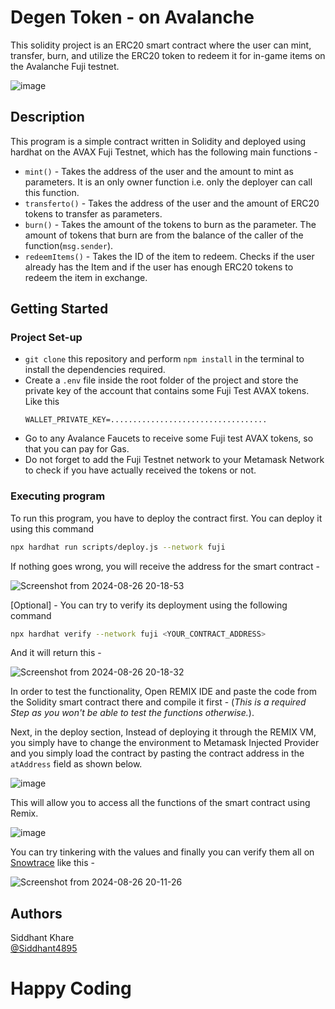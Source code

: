 # Degen Token - on Avalanche

This solidity project is an ERC20 smart contract where the user can mint, transfer, burn, and utilize the ERC20 token to redeem it for in-game items on the Avalanche Fuji testnet.

![image](https://github.com/user-attachments/assets/9d433bab-d6bc-4775-ac08-0ffa6adcf4b4)

## Description

This program is a simple contract written in Solidity and deployed using hardhat on the AVAX Fuji Testnet, which has the following main functions -
- `mint()` - Takes the address of the user and the amount to mint as parameters. It is an only owner function i.e. only the deployer can call this function.
- `transferto()` - Takes the address of the user and the amount of ERC20 tokens to transfer as parameters.
- `burn()` - Takes the amount of the tokens to burn as the parameter. The amount of tokens that burn are from the balance of the caller of the function(`msg.sender`).
- `redeemItems()` - Takes the ID of the item to redeem. Checks if the user already has the Item and if the user has enough ERC20 tokens to redeem the item in exchange.

## Getting Started

### Project Set-up
- `git clone` this repository and perform `npm install` in the terminal to install the dependencies required.
- Create a `.env` file inside the root folder of the project and store the private key of the account that contains some Fuji Test AVAX tokens. Like this
  ```env
  WALLET_PRIVATE_KEY=...................................
  ```
- Go to any Avalance Faucets to receive some Fuji test AVAX tokens, so that you can pay for Gas.
- Do not forget to add the Fuji Testnet network to your Metamask Network to check if you have actually received the tokens or not.
  
### Executing program

To run this program, you have to deploy the contract first. You can deploy it using this command
```bash
npx hardhat run scripts/deploy.js --network fuji
```
If nothing goes wrong, you will receive the address for the smart contract - 

![Screenshot from 2024-08-26 20-18-53](https://github.com/user-attachments/assets/d0b9d468-2821-444c-8a7a-a6cd7a0f07a0)

[Optional] - You can try to verify its deployment using the following command
```bash
npx hardhat verify --network fuji <YOUR_CONTRACT_ADDRESS>
```
And it will return this - 

![Screenshot from 2024-08-26 20-18-32](https://github.com/user-attachments/assets/3350c668-fb79-4d08-a90e-5d61cbf37346)

In order to test the functionality, Open REMIX IDE and paste the code from the Solidity smart contract there and compile it first - (*This is a required Step as you won't be able to test the functions otherwise.*).

Next, in the deploy section, Instead of deploying it through the REMIX VM, you simply have to change the environment to Metamask Injected Provider and you simply load the contract by pasting the contract address in the `atAddress` field as shown below.

![image](https://github.com/user-attachments/assets/99fd30ac-da71-4bf7-bb0b-7ca082075280)

This will allow you to access all the functions of the smart contract using Remix. 

![image](https://github.com/user-attachments/assets/ee9ed970-7e6e-4759-8481-6fabf2970e8d)

You can try tinkering with the values and finally you can verify them all on [Snowtrace](https://testnet.snowtrace.io/) like this -

![Screenshot from 2024-08-26 20-11-26](https://github.com/user-attachments/assets/f8f0366f-367b-4782-8716-53bef4aaa674)

## Authors

Siddhant Khare  
[@Siddhant4895](https://x.com/Siddhant4895)


# Happy Coding
